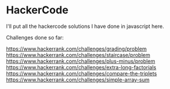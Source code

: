 # HackerCode

I'll put all the hackercode solutions I have done in javascript here.

Challenges done so far: 

https://www.hackerrank.com/challenges/grading/problem
https://www.hackerrank.com/challenges/staircase/problem
https://www.hackerrank.com/challenges/plus-minus/problem
https://www.hackerrank.com/challenges/extra-long-factorials
https://www.hackerrank.com/challenges/compare-the-triplets
https://www.hackerrank.com/challenges/simple-array-sum
